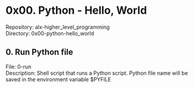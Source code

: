 # 0x00. Python - Hello, World
Repository: alx-higher_level_programming  
Directory: 0x00-python-hello_world
## 0. Run Python file
File: 0-run  
Description: Shell script that runs a Python script. Python file name will be saved in the environment variable $PYFILE

